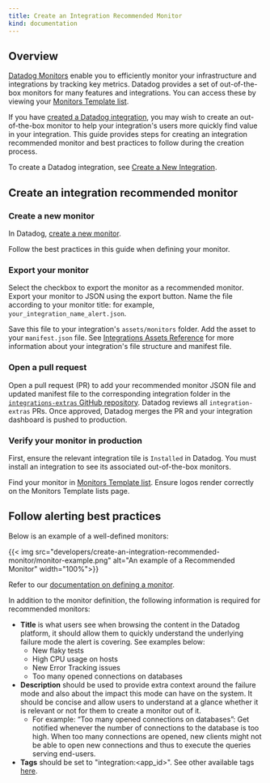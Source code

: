 ```yaml
---
title: Create an Integration Recommended Monitor
kind: documentation
---
```


## Overview

[Datadog Monitors][1] enable you to efficiently monitor your infrastructure and integrations by tracking key metrics. Datadog provides a set of out-of-the-box monitors for many features and integrations. You can access these by viewing your [Monitors Template list][4].

If you have [created a Datadog integration][2], you may wish to create an out-of-the-box monitor to help your integration's users more quickly find value in your integration. This guide provides steps for creating an integration recommended monitor and best practices to follow during the creation process.

To create a Datadog integration, see [Create a New Integration][2].


## Create an integration recommended monitor
### Create a new monitor

In Datadog, [create a new monitor][4]. 

Follow the best practices in this guide when defining your monitor.

### Export your monitor

Select the checkbox to export the monitor as a recommended monitor.
Export your monitor to JSON using the export button.
Name the file according to your monitor title: for example, `your_integration_name_alert.json`.

Save this file to your integration's `assets/monitors` folder.  Add the asset to your `manifest.json` file. See [Integrations Assets Reference][3] for more information about your integration's file structure and manifest file.

### Open a pull request

Open a pull request (PR) to add your recommended monitor JSON file and updated manifest file to the corresponding integration folder in the [`integrations-extras` GitHub repository][5]. Datadog reviews all `integration-extras` PRs. Once approved, Datadog merges the PR and your integration dashboard is pushed to production.

### Verify your monitor in production

First, ensure the relevant integration tile is `Installed` in Datadog. You must install an integration to see its associated out-of-the-box monitors.

Find your monitor in [Monitors Template list][4]. Ensure logos render correctly on the Monitors Template lists page.

## Follow alerting best practices

Below is an example of a well-defined monitors:

{{< img src="developers/create-an-integration-recommended-monitor/monitor-example.png" alt="An example of a Recommended Monitor" width="100%">}}

Refer to our [documentation on defining a monitor][6].

In addition to the monitor definition, the following information is required for recommended monitors:
- **Title** is what users see when browsing the content in the Datadog platform, it should allow them to quickly understand the underlying failure mode the alert is covering. See examples below:
    - New flaky tests
    - High CPU usage on hosts
    - New Error Tracking issues
    - Too many opened connections on databases
- **Description** should be used to provide extra context around the failure mode and also about the impact this mode can have on the system. It should be concise and allow users to understand at a glance whether it is relevant or not for them to create a monitor out of it.
    - For example: “Too many opened connections on databases”: Get notified whenever the number of connections to the database is too high. When too many connections are opened, new clients might not be able to open new connections and thus to execute the queries serving end-users.
- **Tags** should be set to "integration:<app_id>". See other available tags [here][7].


[1]: /monitors
[2]: /developers/integrations/new_check_howto/?tab=configurationtemplate
[3]: /developers/integrations/check_references/#manifest-file
[4]: https://app.datadoghq.com/monitors/recommended
[5]: https://github.com/DataDog/integrations-extras
[6]: https://docs.datadoghq.com/monitors/configuration/
[7]: https://docs.datadoghq.com/monitors/manage/#monitor-tags
